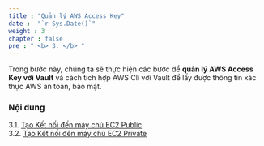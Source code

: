 ```yaml
---
title : "Quản lý AWS Access Key"
date :  "`r Sys.Date()`" 
weight : 3 
chapter : false
pre : " <b> 3. </b> "
---
```


Trong bước này, chúng ta sẽ thực hiện các bước để **quản lý AWS Access Key với Vault** và cách tích hợp AWS Cli với Vault để lấy được thông tin xác thực AWS an toàn, bảo mật.

### Nội dung
3.1. [Tạo Kết nối đến máy chủ EC2 Public](3.1-public-instance/) \
3.2. [Tạo Kết nối đến máy chủ EC2 Private](3.2-private-instance/) 
